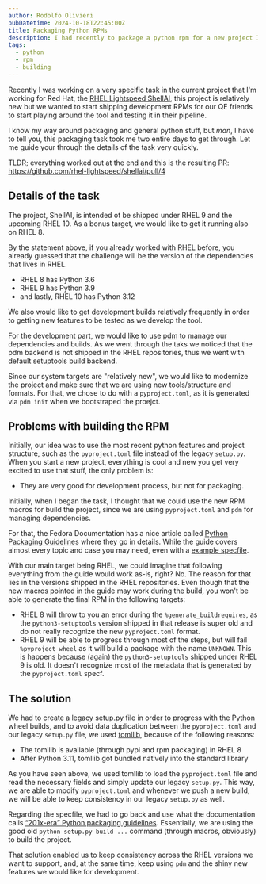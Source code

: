 ```yaml
---
author: Rodolfo Olivieri
pubDatetime: 2024-10-18T22:45:00Z
title: Packaging Python RPMs
description: I had recently to package a python rpm for a new project I'm working. Let's go through the pain and joy of this madness.
tags: 
  - python
  - rpm
  - building
---
```


Recently I was working on a very specific task in the current project that I'm working for Red Hat, the [RHEL Lightspeed
ShellAI](https://github.com/rhel-lightspeed/shellai), this project is relatively new but we wanted to start shipping
development RPMs for our QE friends to start playing around the tool and testing it in their pipeline.

I know my way around packaging and general python stuff, but _man_, I have to tell you, this packaging task took me two
entire days to get through. Let me guide your through the details of the task very quickly.

TLDR; everything worked out at the end and this is the resulting PR: <https://github.com/rhel-lightspeed/shellai/pull/4>

## Details of the task

The project, ShellAI, is intended ot be shipped under RHEL 9 and the upcoming RHEL 10. As a bonus target, we would like
to get it running also on RHEL 8.

By the statement above, if you already worked with RHEL before, you already guessed that the challenge will be the
version of the dependencies that lives in RHEL.

* RHEL 8 has Python 3.6
* RHEL 9 has Python 3.9
* and lastly, RHEL 10 has Python 3.12

We also would like to get development builds relatively frequently in order to getting new features to be tested as we
develop the tool.

For the development part, we would like to use [pdm](https://github.com/pdm-project/pdm) to manage our dependencies and
builds. As we went through the taks we noticed that the pdm backend is not shipped in the RHEL repositories, thus we
went with default setuptools build backend.

Since our system targets are "relatively new", we would like to modernize the project and make sure that we are using
new tools/structure and formats. For that, we chose to do with a `pyproject.toml`, as it is generated via `pdm init`
when we bootstraped the proejct.

## Problems with building the RPM

Initially, our idea was to use the most recent python features and project structure, such as the `pyproject.toml` file
instead of the legacy `setup.py`. When you start a new project, everything is cool and new you get very excited to use
that stuff, the only problem is:

- They are very good for development process, but not for packaging.

Initially, when I began the task, I thought that we could use the new RPM macros for build the project, since we are
using `pyproject.toml` and `pdm` for managing dependencies.

For that, the Fedora Documentation has a nice article called [Python Packaging
Guidelines](https://docs.fedoraproject.org/en-US/packaging-guidelines/Python/) where they go in details. While the guide
covers almost every topic and case you may need, even with a [example
specfile](https://docs.fedoraproject.org/en-US/packaging-guidelines/Python/#_example_spec_file).

With our main target being RHEL, we could imagine that following everything from the guide would work as-is, right? No.
The reason for that lies in the versions shipped in the RHEL repositories. Even though that the new macros pointed in
the guide may work during the build, you won't be able to generate the final RPM in the following targets:

* RHEL 8 will throw to you an error during the `%generate_buildrequires`, as the `python3-setuptools` version shipped in
  that release is super old and do not really recognize the new `pyproject.toml` format.
* RHEL 9 will be able to progress through most of the steps, but will fail `%pyproject_wheel` as it will build a package
  with the name `UNKNOWN`. This is happens because (again) the `python3-setuptools` shipped under RHEL 9 is old. It
  doesn't recognize most of the metadata that is generated by the `pyproject.toml` specf.

## The solution

We had to create a legacy
[setup.py](https://github.com/r0x0d/shellai/blob/97b7a59622d8dd96b3957a296b4fd932575b873d/setup.py) file in order to
progress with the Python wheel builds, and to avoid data duplication between the `pyproject.toml` and our legacy
`setup.py` file, we used [tomllib](https://docs.python.org/3/library/tomllib.html), because of the following reasons:

* The tomllib is available (through pypi and rpm packaging) in RHEL 8
* After Python 3.11, tomllib got bundled natively into the standard library

As you have seen above, we used tomllib to load the `pyproject.toml` file and read the necessary fields and simply
update our legacy `setup.py`. This way, we are able to modify `pyproject.toml` and whenever we push a new build, we will
be able to keep consistency in our legacy `setup.py` as well.

Regarding the specfile, we had to go back and use what the documentation calls [“201x-era” Python packaging
guidelines](https://docs.fedoraproject.org/en-US/packaging-guidelines/Python_201x/). Essentially, we are using the good
old `python setup.py build ...` command (through macros, obviously) to build the project.

That solution enabled us to keep consistency across the RHEL versions we want to support, and, at the same time, keep
using `pdm` and the shiny new features we would like for development.
